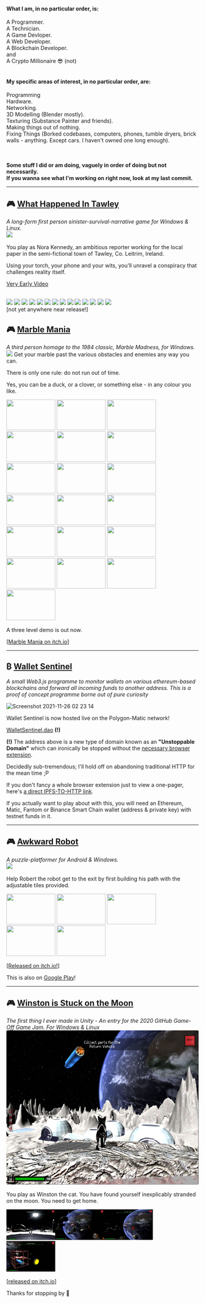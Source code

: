 
<h4>What I am, in no particular order, is:</h4>
A Programmer.
<br/>A Technician.
<br/>A Game Devloper.
<br/>A Web Developer.
<br/>A Blockchain Developer.
<br/>
and
<br/>A Crypto Millionaire 😎 (not)<br/><br/>
<h4>My specific areas of interest, in no particular order, are:</h4>
Programming
<br/>Hardware.
<br/>Networking.
<br/>3D Modelling (Blender mostly).
<br/>Texturing (Substance Painter and friends).
<br/>Making things out of nothing.
<br/>Fixing Things (Borked codebases, computers, phones, tumble dryers, brick walls - anything. Except cars. I haven't owned one long enough).


<br/><br/>
<b>Some stuff I did or am doing, vaguely in order of doing but not necessarily.<br/>
If you wanna see what I'm working on right now, look at my last commit.</b>

<hr/>
<h2>🎮 <a href="https://github.com/ducksplash/WHIT">What Happened In Tawley</a></h2>
<i>A long-form first person sinister-survival-narrative game for Windows & Linux.</i><br/>
<img src="https://media.githubusercontent.com/media/ducksplash/WHIT/main/ScreenShots/6.jpg">

You play as Nora Kennedy, an ambitious reporter working for the local paper in the semi-fictional town of Tawley, Co. Leitrim, Ireland.

Using your torch, your phone and your wits, you'll unravel a conspiracy that challenges reality itself.

<a href="https://www.youtube.com/watch?v=TsR3HLeFK40">Very Early Video</a><br/><br/>


<img src="https://media.githubusercontent.com/media/ducksplash/WHIT/main/ScreenShots/1.jpg" width="128"> <img src="https://media.githubusercontent.com/media/ducksplash/WHIT/main/ScreenShots/2.jpg" width="128"> <img src="https://media.githubusercontent.com/media/ducksplash/WHIT/main/ScreenShots/3.jpg" width="128"> <img src="https://media.githubusercontent.com/media/ducksplash/WHIT/main/ScreenShots/4.jpg" width="128"> <img src="https://media.githubusercontent.com/media/ducksplash/WHIT/main/ScreenShots/5.jpg" width="128"> <img src="https://media.githubusercontent.com/media/ducksplash/WHIT/main/ScreenShots/7.jpg" width="128"> <img src="https://media.githubusercontent.com/media/ducksplash/WHIT/main/ScreenShots/8.jpg" width="128"> <img src="https://media.githubusercontent.com/media/ducksplash/WHIT/main/ScreenShots/9.jpg" width="128"> <img src="https://media.githubusercontent.com/media/ducksplash/WHIT/main/ScreenShots/10.jpg" width="128"> <img src="https://media.githubusercontent.com/media/ducksplash/WHIT/main/ScreenShots/11.jpg" width="128"> <img src="https://media.githubusercontent.com/media/ducksplash/WHIT/main/ScreenShots/12.jpg" width="128"> <img src="https://media.githubusercontent.com/media/ducksplash/WHIT/main/ScreenShots/13.jpg" width="128"> <img src="https://media.githubusercontent.com/media/ducksplash/WHIT/main/ScreenShots/14.jpg" width="128"> <img src="https://media.githubusercontent.com/media/ducksplash/WHIT/main/ScreenShots/15.jpg" width="128"> <br/>
[not yet anywhere near release!]

<h2>🎮 <a href="https://github.com/ducksplash/MarbleMania">Marble Mania</a></h2>
<i>A third person homage to the 1984 classic, Marble Madness, for Windows.</i><br/>
<img src="https://user-images.githubusercontent.com/11778864/155048470-cfe21e08-6165-4d19-a2d3-fd3b3d17c738.png">
Get your marble past the various obstacles and enemies any way you can.

There is only one rule: do not run out of time.

Yes, you can be a duck, or a clover, or something else - in any colour you like.


<img src="https://user-images.githubusercontent.com/11778864/169695625-3be1a447-7d27-43df-97ec-a39489ef36e1.png" width="128" height="80"> <img src="https://user-images.githubusercontent.com/11778864/169695631-a452b6dd-5ba5-4d50-b198-e6f3448bedae.png" width="128" height="80"> <img src="https://user-images.githubusercontent.com/11778864/169695633-1f8bbc7a-2ec5-42b1-b942-9f890d738a65.png" width="128" height="80"> <img src="https://user-images.githubusercontent.com/11778864/169695637-498ccda8-2595-4581-bb9f-3582533f6c53.png" width="128" height="80"> <img src="https://user-images.githubusercontent.com/11778864/169695641-4714f3ac-48dc-433e-b19c-a1b5169f285d.png" width="128" height="80"> <img src="https://user-images.githubusercontent.com/11778864/169695642-eb2c5812-641b-4b5a-9be1-55c760f215f6.png" width="128" height="80"> <img src="https://user-images.githubusercontent.com/11778864/169695644-e0caa466-a436-4775-a438-d37d56fadc45.png" width="128" height="80"> <img src="https://user-images.githubusercontent.com/11778864/169695646-fb4cf6ba-f218-41f5-a88e-09cfaf1264ce.png" width="128" height="80"> <img src="https://user-images.githubusercontent.com/11778864/169695648-9b28d22e-31fa-45e5-a1cf-1eacba945bf9.png" width="128" height="80"> <img src="https://user-images.githubusercontent.com/11778864/169695652-e87b8515-08af-4de8-b3b8-b85cc28ccf37.png" width="128" height="80"> <img src="https://user-images.githubusercontent.com/11778864/169695653-1ab55594-77e5-4bb3-8af1-012394058b34.png" width="128" height="80"> <img src="https://user-images.githubusercontent.com/11778864/169695655-65434ea1-b1bc-4f42-ae03-0458ed0460a6.png" width="128" height="80"> <img src="https://user-images.githubusercontent.com/11778864/169695658-8745b337-114a-404b-9db9-c38b5f02eba2.png" width="128" height="80"> <img src="https://user-images.githubusercontent.com/11778864/169695659-2b0d4be4-d3ce-4730-8d67-90213b8fe2dd.png" width="128" height="80"> <img src="https://user-images.githubusercontent.com/11778864/155138845-d92d1f0e-019f-478b-a842-36184da4bec4.png" width="128" height="80"> <img src="https://user-images.githubusercontent.com/11778864/155048481-8f4c4b6c-3a5a-467a-bf04-e4a27b5df3ae.png" width="128" height="80"> <img src="https://user-images.githubusercontent.com/11778864/155139491-36ecf144-63e9-465c-a773-0db1d5fff42c.png" width="128" height="80"> <img src="https://user-images.githubusercontent.com/11778864/155048488-088b48be-d876-44c2-8284-88c28c1807b1.png" width="128" height="80"> <img src="https://user-images.githubusercontent.com/11778864/155178267-557cbe3c-86a2-4d8a-86d6-7ea2210e5ce1.png" width="128" height="80">  
  
A three level demo is out now.

[<a href="https://ducksplash.itch.io/marblemania">Marble Mania on itch.io</a>]


<hr/>  
<h2>₿ <a href="https://github.com/ducksplash/WalletSentinel">Wallet Sentinel</a></h2>
<i>A small Web3.js programme to monitor wallets on various ethereum-based blockchains and forward all incoming funds to another address.  This is a proof of concept programme borne out of pure curiosity</i>

![Screenshot 2021-11-26 02 23 14](https://user-images.githubusercontent.com/11778864/143518798-64f019e4-0b4d-4389-a018-edb4105ff292.png)

Wallet Sentinel is now hosted live on the Polygon-Matic network!
  
  <a href="http://walletsentinel.dao">WalletSentinel.dao</a> <b>(!)</b>
  
  <b>(!)</b> The address above is a new type of domain known as an <b>"Unstoppable Domain"</b> which can ironically be stopped without the <a href="https://unstoppabledomains.com/extension">necessary browser extension</a>.
  
  Decidedly sub-tremendous; I'll hold off on abandoning traditional HTTP for the mean time ;P 
  
  If you don't fancy a whole browser extension just to view a one-pager, here's <a href="https://bafybeibcymhvludsay2fk5kj2y7z5zchiwbenamz6xfa5qrg44uv63aqv4.ipfs.infura-ipfs.io">a direct IPFS-TO-HTTP link</a>.
  
  If you actually want to play about with this, you will need an Ethereum, Matic, Fantom or Binance Smart Chain wallet (address & private key) with testnet funds in it.

<hr/>
<h2>🎮 <a href="https://github.com/ducksplash/AwkwardRobot">Awkward Robot</a></h2>
<i>A puzzle-platformer for Android & Windows.</i><br/>
<img src="https://user-images.githubusercontent.com/11778864/124947226-8ffc4680-e007-11eb-80cd-24f93a46834d.png">

Help Robert the robot get to the exit by first building his path with the adjustable tiles provided.

<img src="https://user-images.githubusercontent.com/11778864/124947215-8d99ec80-e007-11eb-902f-89415b944bcc.png" width="128" height="80"> <img src="https://user-images.githubusercontent.com/11778864/124947236-91c60a00-e007-11eb-89bf-4686d18a351f.png" width="128" height="80"> <img src="https://user-images.githubusercontent.com/11778864/124947245-94286400-e007-11eb-8536-1182a23120af.png" width="128" height="80"> <img src="https://user-images.githubusercontent.com/11778864/124947267-97235480-e007-11eb-9e62-6dac3928b37c.png" width="128" height="80"> <img src="https://user-images.githubusercontent.com/11778864/124947283-9a1e4500-e007-11eb-9096-a6d0db8d0d4b.png" width="128" height="80">  
  
[<a href="https://ducksplash.itch.io/awkwardrobot">Released on itch.io!</a>]

This is also on <a href="https://play.google.com/store/apps/details?id=com.duckSPLASH.AwkwardRobot">Google Play</a>!

<hr/>
<h2>🎮 <a href="https://github.com/ducksplash/moonshot">Winston is Stuck on the Moon</a></h2>
<i>The first thing I ever made in Unity - An entry for the 2020 GitHub Game-Off Game Jam. For Windows & Linux</i><br/>
<img src="https://github.com/ducksplash/moonshot/blob/master/screenshots/1.jpg">

You play as Winston the cat. You have found yourself inexplicably stranded on the moon.
You need to get home.


<img src="https://github.com/ducksplash/moonshot/blob/master/screenshots/2.jpg" width="128" height="80"><img src="https://github.com/ducksplash/moonshot/blob/master/screenshots/3.jpg" width="128" height="80"><img src="https://github.com/ducksplash/moonshot/blob/master/screenshots/4.jpg" width="128" height="80"><img src="https://github.com/ducksplash/moonshot/blob/master/screenshots/5.jpg" width="128" height="80">

[<a href="https://ducksplash.itch.io/winston-is-stuck-on-the-moon">released on itch.io</a>]




<!---
ducksplash/ducksplash is a ✨ special ✨ repository because its `README.md` (this file) appears on your GitHub profile.
You can click the Preview link to take a look at your changes.
--->
  
  
Thanks for stopping by 👋

